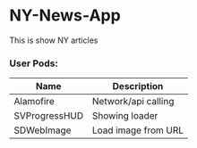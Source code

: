 # NY-News-App
This is show NY articles

### User Pods:

| Name | Description |
| --- | --- |
| Alamofire | Network/api calling |
| SVProgressHUD | Showing loader |
| SDWebImage | Load image from URL |

